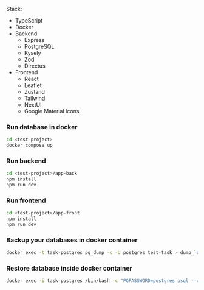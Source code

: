 Stack:

- TypeScript
- Docker
- Backend
  - Express
  - PostgreSQL
  - Kysely
  - Zod
  - Directus
- Frontend
  - React
  - Leaflet
  - Zustand
  - Tailwind
  - NextUI
  - Google Material Icons

### Run database in docker

```bash
cd <test-project>
docker compose up
```

### Run backend

```bash
cd <test-project>/app-back
npm install
npm run dev
```

### Run frontend

```bash
cd <test-project>/app-front
npm install
npm run dev
```

### Backup your databases in docker container

```bash
docker exec -t task-postgres pg_dump -c -U postgres test-task > dump_`date +%Y-%m-%d"_"%H_%M_%S`.sql

```

### Restore database inside docker container

```bash
docker exec -i task-postgres /bin/bash -c "PGPASSWORD=postgres psql --username postgres test-task" < dump.sql

```
